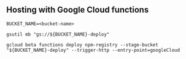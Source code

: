 ## Hosting with Google Cloud functions

```
BUCKET_NAME=<bucket-name>

gsutil mb "gs://${BUCKET_NAME}-deploy"

gcloud beta functions deploy npm-registry --stage-bucket "${BUCKET_NAME}-deploy" --trigger-http --entry-point=googleCloud

```
